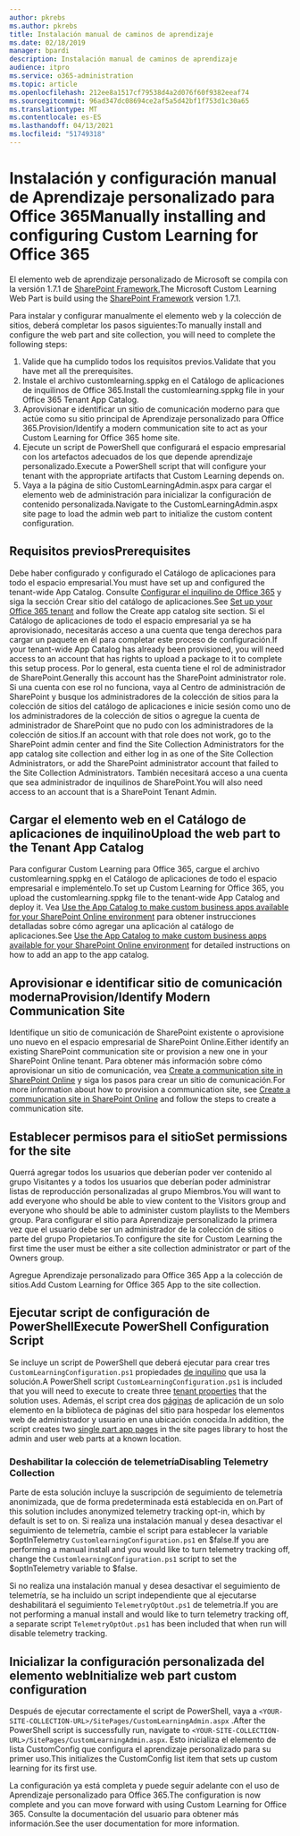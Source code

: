 ```yaml
---
author: pkrebs
ms.author: pkrebs
title: Instalación manual de caminos de aprendizaje
ms.date: 02/18/2019
manager: bpardi
description: Instalación manual de caminos de aprendizaje
audience: itpro
ms.service: o365-administration
ms.topic: article
ms.openlocfilehash: 212ee8a1517cf79538d4a2d076f60f9382eeaf74
ms.sourcegitcommit: 96ad347dc08694ce2af5a5d42bf1f753d1c30a65
ms.translationtype: MT
ms.contentlocale: es-ES
ms.lasthandoff: 04/13/2021
ms.locfileid: "51749318"
---
```

# <a name="manually-installing-and-configuring-custom-learning-for-office-365"></a><span data-ttu-id="6b14d-103">Instalación y configuración manual de Aprendizaje personalizado para Office 365</span><span class="sxs-lookup"><span data-stu-id="6b14d-103">Manually installing and configuring Custom Learning for Office 365</span></span>

<span data-ttu-id="6b14d-104">El elemento web de aprendizaje personalizado de Microsoft se compila con la versión 1.7.1 de [SharePoint Framework.](/sharepoint/dev/spfx/sharepoint-framework-overview)</span><span class="sxs-lookup"><span data-stu-id="6b14d-104">The Microsoft Custom Learning Web Part is build using the [SharePoint Framework](/sharepoint/dev/spfx/sharepoint-framework-overview) version 1.7.1.</span></span>

<span data-ttu-id="6b14d-105">Para instalar y configurar manualmente el elemento web y la colección de sitios, deberá completar los pasos siguientes:</span><span class="sxs-lookup"><span data-stu-id="6b14d-105">To manually install and configure the web part and site collection, you will need to complete the following steps:</span></span>

1. <span data-ttu-id="6b14d-106">Valide que ha cumplido todos los requisitos previos.</span><span class="sxs-lookup"><span data-stu-id="6b14d-106">Validate that you have met all the prerequisites.</span></span>
1. <span data-ttu-id="6b14d-107">Instale el archivo customlearning.sppkg en el Catálogo de aplicaciones de inquilinos de Office 365.</span><span class="sxs-lookup"><span data-stu-id="6b14d-107">Install the customlearning.sppkg file in your Office 365 Tenant App Catalog.</span></span>
1. <span data-ttu-id="6b14d-108">Aprovisionar e identificar un sitio de comunicación moderno para que actúe como su sitio principal de Aprendizaje personalizado para Office 365.</span><span class="sxs-lookup"><span data-stu-id="6b14d-108">Provision/Identify a modern communication site to act as your Custom Learning for Office 365 home site.</span></span>
1. <span data-ttu-id="6b14d-109">Ejecute un script de PowerShell que configurará el espacio empresarial con los artefactos adecuados de los que depende aprendizaje personalizado.</span><span class="sxs-lookup"><span data-stu-id="6b14d-109">Execute a PowerShell script that will configure your tenant with the appropriate artifacts that Custom Learning depends on.</span></span>
1. <span data-ttu-id="6b14d-110">Vaya a la página de sitio CustomLearningAdmin.aspx para cargar el elemento web de administración para inicializar la configuración de contenido personalizada.</span><span class="sxs-lookup"><span data-stu-id="6b14d-110">Navigate to the CustomLearningAdmin.aspx site page to load the admin web part to initialize the custom content configuration.</span></span>

## <a name="prerequisites"></a><span data-ttu-id="6b14d-111">Requisitos previos</span><span class="sxs-lookup"><span data-stu-id="6b14d-111">Prerequisites</span></span>

<span data-ttu-id="6b14d-112">Debe haber configurado y configurado el Catálogo de aplicaciones para todo el espacio empresarial.</span><span class="sxs-lookup"><span data-stu-id="6b14d-112">You must have set up and configured the tenant-wide App Catalog.</span></span> <span data-ttu-id="6b14d-113">Consulte [Configurar el inquilino de Office 365](/sharepoint/dev/spfx/set-up-your-developer-tenant#create-app-catalog-site) y siga la sección Crear sitio del catálogo de aplicaciones.</span><span class="sxs-lookup"><span data-stu-id="6b14d-113">See [Set up your Office 365 tenant](/sharepoint/dev/spfx/set-up-your-developer-tenant#create-app-catalog-site) and follow the Create app catalog site section.</span></span> <span data-ttu-id="6b14d-114">Si el Catálogo de aplicaciones de todo el espacio empresarial ya se ha aprovisionado, necesitarás acceso a una cuenta que tenga derechos para cargar un paquete en él para completar este proceso de configuración.</span><span class="sxs-lookup"><span data-stu-id="6b14d-114">If your tenant-wide App Catalog has already been provisioned, you will need access to an account that has rights to upload a package to it to complete this setup process.</span></span> <span data-ttu-id="6b14d-115">Por lo general, esta cuenta tiene el rol de administrador de SharePoint.</span><span class="sxs-lookup"><span data-stu-id="6b14d-115">Generally this account has the SharePoint administrator role.</span></span> <span data-ttu-id="6b14d-116">Si una cuenta con ese rol no funciona, vaya al Centro de administración de SharePoint y busque los administradores de la colección de sitios para la colección de sitios del catálogo de aplicaciones e inicie sesión como uno de los administradores de la colección de sitios o agregue la cuenta de administrador de SharePoint que no pudo con los administradores de la colección de sitios.</span><span class="sxs-lookup"><span data-stu-id="6b14d-116">If an account with that role does not work, go to the SharePoint admin center and find the Site Collection Administrators for the app catalog site collection and either log in as one of the Site Collection Administrators, or add the SharePoint administrator account that failed to the Site Collection Administrators.</span></span> <span data-ttu-id="6b14d-117">También necesitará acceso a una cuenta que sea administrador de inquilinos de SharePoint.</span><span class="sxs-lookup"><span data-stu-id="6b14d-117">You will also need access to an account that is a SharePoint Tenant Admin.</span></span>

## <a name="upload-the-web-part-to-the-tenant-app-catalog"></a><span data-ttu-id="6b14d-118">Cargar el elemento web en el Catálogo de aplicaciones de inquilino</span><span class="sxs-lookup"><span data-stu-id="6b14d-118">Upload the web part to the Tenant App Catalog</span></span>

<span data-ttu-id="6b14d-119">Para configurar Custom Learning para Office 365, cargue el archivo customlearning.sppkg en el Catálogo de aplicaciones de todo el espacio empresarial e impleméntelo.</span><span class="sxs-lookup"><span data-stu-id="6b14d-119">To set up Custom Learning for Office 365, you upload the customlearning.sppkg file to the tenant-wide App Catalog and deploy it.</span></span> <span data-ttu-id="6b14d-120">Vea [Use the App Catalog to make custom business apps available for your SharePoint Online environment](/sharepoint/use-app-catalog) para obtener instrucciones detalladas sobre cómo agregar una aplicación al catálogo de aplicaciones.</span><span class="sxs-lookup"><span data-stu-id="6b14d-120">See [Use the App Catalog to make custom business apps available for your SharePoint Online environment](/sharepoint/use-app-catalog) for detailed instructions on how to add an app to the app catalog.</span></span>

## <a name="provisionidentify-modern-communication-site"></a><span data-ttu-id="6b14d-121">Aprovisionar e identificar sitio de comunicación moderna</span><span class="sxs-lookup"><span data-stu-id="6b14d-121">Provision/Identify Modern Communication Site</span></span>

<span data-ttu-id="6b14d-122">Identifique un sitio de comunicación de SharePoint existente o aprovisione uno nuevo en el espacio empresarial de SharePoint Online.</span><span class="sxs-lookup"><span data-stu-id="6b14d-122">Either identify an existing SharePoint communication site or provision a new one in your SharePoint Online tenant.</span></span> <span data-ttu-id="6b14d-123">Para obtener más información sobre cómo aprovisionar un sitio de comunicación, vea [Create a communication site in SharePoint Online](https://support.office.com/article/create-a-communication-site-in-sharepoint-online-7fb44b20-a72f-4d2c-9173-fc8f59ba50eb) y siga los pasos para crear un sitio de comunicación.</span><span class="sxs-lookup"><span data-stu-id="6b14d-123">For more information about how to provision a communication site, see [Create a communication site in SharePoint Online](https://support.office.com/article/create-a-communication-site-in-sharepoint-online-7fb44b20-a72f-4d2c-9173-fc8f59ba50eb) and follow the steps to create a communication site.</span></span>

## <a name="set-permissions-for-the-site"></a><span data-ttu-id="6b14d-124">Establecer permisos para el sitio</span><span class="sxs-lookup"><span data-stu-id="6b14d-124">Set permissions for the site</span></span>

<span data-ttu-id="6b14d-125">Querrá agregar todos los usuarios que deberían poder ver contenido al grupo Visitantes y a todos los usuarios que deberían poder administrar listas de reproducción personalizadas al grupo Miembros.</span><span class="sxs-lookup"><span data-stu-id="6b14d-125">You will want to add everyone who should be able to view content to the Visitors group and everyone who should be able to administer custom playlists to the Members group.</span></span> <span data-ttu-id="6b14d-126">Para configurar el sitio para Aprendizaje personalizado la primera vez que el usuario debe ser un administrador de la colección de sitios o parte del grupo Propietarios.</span><span class="sxs-lookup"><span data-stu-id="6b14d-126">To configure the site for Custom Learning the first time the user must be either a site collection administrator or part of the Owners group.</span></span>

<span data-ttu-id="6b14d-127">Agregue Aprendizaje personalizado para Office 365 App a la colección de sitios.</span><span class="sxs-lookup"><span data-stu-id="6b14d-127">Add Custom Learning for Office 365 App to the site collection.</span></span>

## <a name="execute-powershell-configuration-script"></a><span data-ttu-id="6b14d-128">Ejecutar script de configuración de PowerShell</span><span class="sxs-lookup"><span data-stu-id="6b14d-128">Execute PowerShell Configuration Script</span></span>

<span data-ttu-id="6b14d-129">Se incluye un script de PowerShell que deberá ejecutar para crear tres `CustomLearningConfiguration.ps1` propiedades [de inquilino](/sharepoint/dev/spfx/tenant-properties) que usa la solución.</span><span class="sxs-lookup"><span data-stu-id="6b14d-129">A PowerShell script `CustomLearningConfiguration.ps1` is included that you will need to execute to create three [tenant properties](/sharepoint/dev/spfx/tenant-properties) that the solution uses.</span></span> <span data-ttu-id="6b14d-130">Además, el script crea dos [páginas](/sharepoint/dev/spfx/web-parts/single-part-app-pages) de aplicación de un solo elemento en la biblioteca de páginas del sitio para hospedar los elementos web de administrador y usuario en una ubicación conocida.</span><span class="sxs-lookup"><span data-stu-id="6b14d-130">In addition, the script creates two [single part app pages](/sharepoint/dev/spfx/web-parts/single-part-app-pages) in the site pages library to host the admin and user web parts at a known location.</span></span>

### <a name="disabling-telemetry-collection"></a><span data-ttu-id="6b14d-131">Deshabilitar la colección de telemetría</span><span class="sxs-lookup"><span data-stu-id="6b14d-131">Disabling Telemetry Collection</span></span>

<span data-ttu-id="6b14d-132">Parte de esta solución incluye la suscripción de seguimiento de telemetría anonimizada, que de forma predeterminada está establecida en on.</span><span class="sxs-lookup"><span data-stu-id="6b14d-132">Part of this solution includes anonymized telemetry tracking opt-in, which by default is set to on.</span></span> <span data-ttu-id="6b14d-133">Si realiza una instalación manual y desea desactivar el seguimiento de telemetría, cambie el script para establecer la variable $optInTelemetry `CustomlearningConfiguration.ps1` en $false.</span><span class="sxs-lookup"><span data-stu-id="6b14d-133">If you are performing a manual install and you would like to turn telemetry tracking off, change the `CustomlearningConfiguration.ps1` script to set the $optInTelemetry variable to $false.</span></span>

<span data-ttu-id="6b14d-134">Si no realiza una instalación manual y desea desactivar el seguimiento de telemetría, se ha incluido un script independiente que al ejecutarse deshabilitará el seguimiento `TelemetryOptOut.ps1` de telemetría.</span><span class="sxs-lookup"><span data-stu-id="6b14d-134">If you are not performing a manual install and would like to turn telemetry tracking off, a separate script `TelemetryOptOut.ps1` has been included that when run will disable telemetry tracking.</span></span>

## <a name="initialize-web-part-custom-configuration"></a><span data-ttu-id="6b14d-135">Inicializar la configuración personalizada del elemento web</span><span class="sxs-lookup"><span data-stu-id="6b14d-135">Initialize web part custom configuration</span></span>

<span data-ttu-id="6b14d-136">Después de ejecutar correctamente el script de PowerShell, vaya a `<YOUR-SITE-COLLECTION-URL>/SitePages/CustomLearningAdmin.aspx` .</span><span class="sxs-lookup"><span data-stu-id="6b14d-136">After the PowerShell script is successfully run, navigate to `<YOUR-SITE-COLLECTION-URL>/SitePages/CustomLearningAdmin.aspx`.</span></span> <span data-ttu-id="6b14d-137">Esto inicializa el elemento de lista CustomConfig que configura el aprendizaje personalizado para su primer uso.</span><span class="sxs-lookup"><span data-stu-id="6b14d-137">This initializes the CustomConfig list item that sets up custom learning for its first use.</span></span>

<span data-ttu-id="6b14d-138">La configuración ya está completa y puede seguir adelante con el uso de Aprendizaje personalizado para Office 365.</span><span class="sxs-lookup"><span data-stu-id="6b14d-138">The configuration is now complete and you can move forward with using Custom Learning for Office 365.</span></span> <span data-ttu-id="6b14d-139">Consulte la documentación del usuario para obtener más información.</span><span class="sxs-lookup"><span data-stu-id="6b14d-139">See the user documentation for more information.</span></span>
